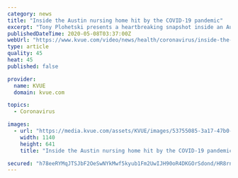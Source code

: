 ```yaml
---
category: news
title: "Inside the Austin nursing home hit by the COVID-19 pandemic"
excerpt: "Tony Plohetski presents a heartbreaking snapshot inside an Austin nursing home where at least 15 patients have died in the COVID-19 outbreak."
publishedDateTime: 2020-05-08T03:37:00Z
webUrl: "https://www.kvue.com/video/news/health/coronavirus/inside-the-austin-nursing-home-hit-by-the-covid-19-pandemic/269-56bf9c4d-9ef0-4c25-9285-d951e2452ae5"
type: article
quality: 45
heat: 45
published: false

provider:
  name: KVUE
  domain: kvue.com

topics:
  - Coronavirus

images:
  - url: "https://media.kvue.com/assets/KVUE/images/53755085-3a17-47b0-8eff-e48c770bee10/53755085-3a17-47b0-8eff-e48c770bee10_1140x641.jpg"
    width: 1140
    height: 641
    title: "Inside the Austin nursing home hit by the COVID-19 pandemic"

secured: "h78eeRYMqJTSJbF2OeSwNYkMwf5kyub1Fm2UwIJH90oR4DKGOrSdond/HR8rnfyjWHRrrEmTRxJbNC0Z5TQEDe5hetsNmB6wMHkXAES2D4gLUZm0jWay/wXCFsOQyVJ+oHyIemVWmFdyUlm9uVOoiVysnsRnTgjsRoiWFVBi3cO0YwSWNQthHZfgADBrloZ1iX5yyqME5FK30aFWQT4bDDHDV4GYF9MondOty9kLJskw80Vm/l78vMDrQcz0tiDLwKPSYPjUpIdcV/saVDz1De+asBb1JY9CKF3Pl9nCcf0TEXXI2g6OG++nitRsXmR9;k3kHGcAwMClybqCjEotLCA=="
---
```



